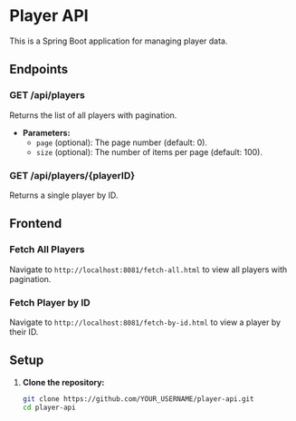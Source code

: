 # Player API

This is a Spring Boot application for managing player data.

## Endpoints

### GET /api/players

Returns the list of all players with pagination.

- **Parameters:**
    - `page` (optional): The page number (default: 0).
    - `size` (optional): The number of items per page (default: 100).

### GET /api/players/{playerID}

Returns a single player by ID.

## Frontend

### Fetch All Players

Navigate to `http://localhost:8081/fetch-all.html` to view all players with pagination.

### Fetch Player by ID

Navigate to `http://localhost:8081/fetch-by-id.html` to view a player by their ID.

## Setup

1. **Clone the repository:**
   ```sh
   git clone https://github.com/YOUR_USERNAME/player-api.git
   cd player-api
